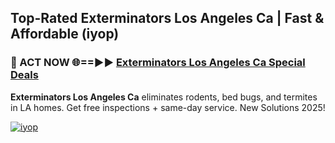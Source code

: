 ## Top-Rated Exterminators Los Angeles Ca | Fast & Affordable (iyop)

<h3>🐜 ACT NOW 🌐==►► <a href="https://tinyurl.com/2dysvsjj" rel="nofollow">Exterminators Los Angeles Ca Special Deals</a></h3>

**Exterminators Los Angeles Ca** eliminates rodents, bed bugs, and termites in LA homes. Get free inspections + same-day service. New Solutions 2025!

[![iyop](https://i.imgur.com/JCYaghj.jpeg)](https://tinyurl.com/2dysvsjj)